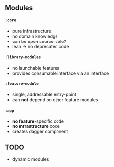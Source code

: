 ## Modules

#### `:core`
- pure infrastructure
- no domain knowledge
- can be open source-able?
- lean -> no deprecated code

#### `:library-modules`
- no launchable features
- provides consumable interface via an interface

#### `:feature-module`
- single, addressable entry-point
- can **not** depend on other feature modules

#### `:app`
- **no feature**-specific code
- **no infrastructure** code
- creates dagger component


## TODO
- dynamic modules